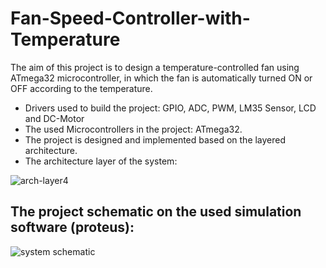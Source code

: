 # Fan-Speed-Controller-with-Temperature

The aim of this project is to design a temperature-controlled fan using ATmega32 microcontroller, in which the fan is automatically turned ON or OFF according to the temperature.
- Drivers used to build the project: GPIO, ADC, PWM, LM35 Sensor, LCD and DC-Motor
- The used Microcontrollers in the project: ATmega32.
- The project is designed and implemented based on the layered architecture.
- The architecture layer of the system:

![arch-layer4](https://user-images.githubusercontent.com/104661871/218330295-de17ed9c-2cfc-4ec8-a6b7-b7b14340c19d.png)

## The project schematic on the used simulation software (proteus):

![system schematic](https://user-images.githubusercontent.com/104661871/218330300-29ca44a2-6897-43aa-a267-f7318436ff74.png)
